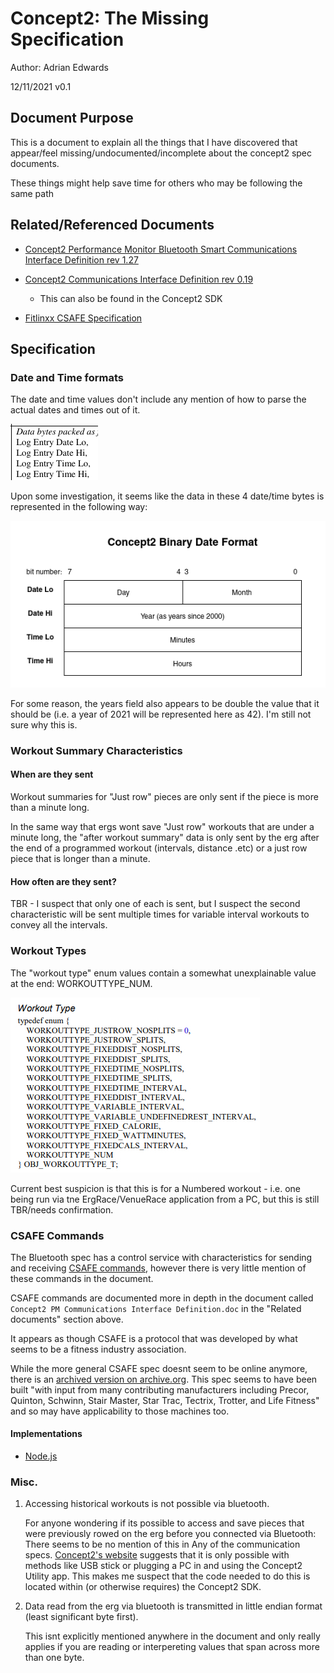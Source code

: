 # Concept2: The Missing Specification
Author: Adrian Edwards

12/11/2021 v0.1

## Document Purpose
This is a document to explain all the things that I have discovered that appear/feel missing/undocumented/incomplete about the concept2 spec documents.

These things might help save time for others who may be following the same path


## Related/Referenced Documents
- [Concept2 Performance Monitor Bluetooth Smart Communications Interface Definition rev 1.27](https://www.concept2.com/files/pdf/us/monitors/PM5_BluetoothSmartInterfaceDefinition.pdf)

- [Concept2 Communications Interface Definition rev 0.19](https://github.com/droogmic/Py3Row/blob/master/docs/Concept2PMCommInterfaceDef.pdf)
  - This can also be found in the Concept2 SDK
- [Fitlinxx CSAFE Specification](https://web.archive.org/web/20080614002257/http://www.fitlinxx.com/csafe/)


## Specification

### Date and Time formats
The date and time values don't include any mention of how to parse the actual dates and times out of it.

![a screenshot of one such mention of these date and time fields in the spec](images/DateTime-inspec.png)

Upon some investigation, it seems like the data in these 4 date/time bytes is represented in the following way:

![An image representing the bit layout of the spec with the first byte being split into day and month and the following three bytes being for year, minutes, and hours respectively](images/Concept2-DateSpecv1.png)

For some reason, the years field also appears to be double the value that it should be (i.e. a year of 2021 will be represented here as 42). I'm still not sure why this is.

### Workout Summary Characteristics

#### When are they sent
Workout summaries for "Just row" pieces are only sent if the piece is more than a minute long.

In the same way that ergs wont save "Just row" workouts that are under a minute long, the "after workout summary" data is only sent by the erg after the end of a programmed workout (intervals, distance .etc) or a just row piece that is longer than a minute.

#### How often are they sent?
TBR - I suspect that only one of each is sent, but I suspect the second characteristic will be sent multiple times for variable interval workouts to convey all the intervals.

### Workout Types

The "workout type" enum values contain a somewhat unexplainable value at the end: WORKOUTTYPE_NUM.


![the enumeration of workout types](images/workouttype.png)

Current best suspicion is that this is for a Numbered workout - i.e. one being run via tne ErgRace/VenueRace application from a PC, but this is still TBR/needs confirmation.

### CSAFE Commands
The Bluetooth spec has a control service with characteristics for sending and receiving [CSAFE commands](https://en.wikipedia.org/wiki/Communications_Specification_for_Fitness_Equipment), however there is very little mention of these commands in the document.

CSAFE commands are documented more in depth in the document called `Concept2 PM Communications Interface Definition.doc` in the "Related documents" section above.

It appears as though CSAFE is a protocol that was developed by what seems to be a fitness industry association.

While the more general CSAFE spec doesnt seem to be online anymore, there is an [archived version on archive.org](https://web.archive.org/web/20080614002257/http://www.fitlinxx.com/csafe/). This spec seems to have been built "with input from many contributing manufacturers including Precor, Quinton, Schwinn, Stair Master, Star Trac, Tectrix, Trotter, and Life Fitness" and so may have applicability to those machines too.

#### Implementations

- [Node.js](https://github.com/mdeltito/node-csafe)

### Misc.
1. Accessing historical workouts is not possible via bluetooth.

	For anyone wondering if its possible to access and save pieces that were previously rowed on the erg before you connected via Bluetooth: There seems to be no mention of this in Any of the communication specs. [Concept2's website](https://www.concept2.com/news/sharing-machines-heres-how-to-save-your-data) suggests that it is only possible with methods like USB stick or plugging a PC in and using the Concept2 Utility app. This makes me suspect that the code needed to do this is located within (or otherwise requires) the Concept2 SDK.
2. Data read from the erg via bluetooth is transmitted in little endian format (least significant byte first).

	This isnt explicitly mentioned anywhere in the document and only really applies if you are reading or interpereting values that span across more than one byte. 
